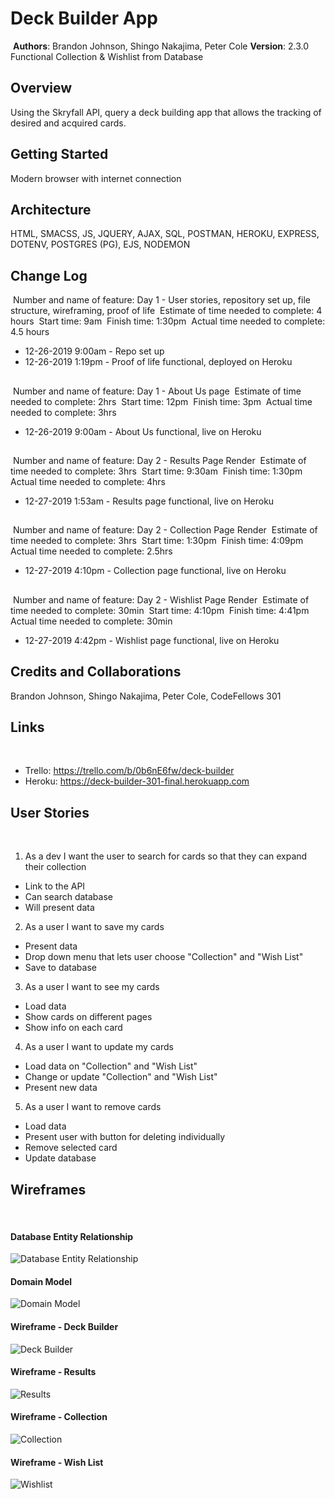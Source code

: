 # Deck Builder App
​
**Authors**: Brandon Johnson, Shingo Nakajima, Peter Cole
**Version**: 2.3.0 Functional Collection & Wishlist from Database
​
## Overview
Using the Skryfall API, query a deck building app that allows the tracking of desired and acquired cards.
​
## Getting Started
Modern browser with internet connection
​
## Architecture
HTML, SMACSS, JS, JQUERY, AJAX, SQL, POSTMAN, HEROKU, EXPRESS, DOTENV, POSTGRES (PG), EJS, NODEMON
​
## Change Log
​
Number and name of feature: Day 1 - User stories, repository set up, file structure, wireframing, proof of life
​
Estimate of time needed to complete: 4 hours
​
Start time: 9am
​
Finish time: 1:30pm
​
Actual time needed to complete: 4.5 hours
​
- 12-26-2019 9:00am - Repo set up
- 12-26-2019 1:19pm - Proof of life functional, deployed on Heroku
​
## 
​
Number and name of feature: Day 1 - About Us page
​
Estimate of time needed to complete: 2hrs
​
Start time: 12pm
​
Finish time: 3pm
​
Actual time needed to complete: 3hrs
​
- 12-26-2019 9:00am - About Us functional, live on Heroku
​
## 
​
Number and name of feature: Day 2 - Results Page Render
​
Estimate of time needed to complete: 3hrs
​
Start time: 9:30am
​
Finish time: 1:30pm
​
Actual time needed to complete: 4hrs
​
- 12-27-2019 1:53am - Results page functional, live on Heroku
​
## 
​
Number and name of feature: Day 2 - Collection Page Render
​
Estimate of time needed to complete: 3hrs
​
Start time: 1:30pm
​
Finish time: 4:09pm
​
Actual time needed to complete: 2.5hrs
​
- 12-27-2019 4:10pm - Collection page functional, live on Heroku

## 
​
Number and name of feature: Day 2 - Wishlist Page Render
​
Estimate of time needed to complete: 30min
​
Start time: 4:10pm
​
Finish time: 4:41pm
​
Actual time needed to complete: 30min
​
- 12-27-2019 4:42pm - Wishlist page functional, live on Heroku
​
## Credits and Collaborations
Brandon Johnson, Shingo Nakajima, Peter Cole, CodeFellows 301
​
## Links
​
* Trello: https://trello.com/b/0b6nE6fw/deck-builder
​
* Heroku: https://deck-builder-301-final.herokuapp.com
​
## User Stories
​
1. As a dev I want the user to search for cards so that they can expand their collection
  * Link to the API
  * Can search database
  * Will present data
​
2. As a user I want to save my cards
  * Present data
  * Drop down menu that lets user choose "Collection" and "Wish List"
  * Save to database
​
3. As a user I want to see my cards
  * Load data
  * Show cards on different pages
  * Show info on each card
​
4. As a user I want to update my cards
  * Load data on "Collection" and "Wish List"
  * Change or update "Collection" and "Wish List"
  * Present new data
​
5. As a user I want to remove cards
  * Load data
  * Present user with button for deleting individually
  * Remove selected card
  * Update database
​
## Wireframes
​
#### Database Entity Relationship
![Database Entity Relationship](https://github.com/SplinterCel3000/deck_builder/blob/peter/assets/db-entity-rel.jpg)
​
#### Domain Model
![Domain Model](https://github.com/SplinterCel3000/deck_builder/blob/peter/assets/domain-model.jpg)
​
#### Wireframe - Deck Builder
![Deck Builder](https://github.com/SplinterCel3000/deck_builder/blob/peter/assets/wf-1.jpg)
​
#### Wireframe - Results
![Results](https://github.com/SplinterCel3000/deck_builder/blob/peter/assets/wf-2.jpg)
​
#### Wireframe - Collection
![Collection](https://github.com/SplinterCel3000/deck_builder/blob/peter/assets/wf-3.jpg)
​
#### Wireframe - Wish List
![Wishlist](https://github.com/SplinterCel3000/deck_builder/blob/peter/assets/wf-4.jpg)
​